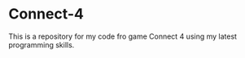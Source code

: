 # Connect-4
This is a repository for my code fro game Connect 4 using my latest programming skills.
